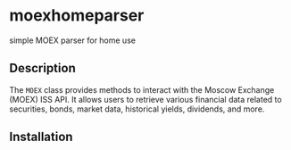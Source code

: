 # moexhomeparser
 simple MOEX parser for home use

## Description

The `MOEX` class provides methods to interact with the Moscow Exchange (MOEX) ISS API. It allows users to retrieve various financial data related to securities, bonds, market data, historical yields, dividends, and more.

## Installation


